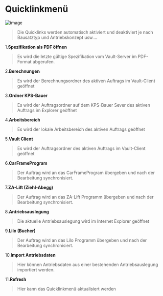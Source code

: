 # Quicklinkmenü

![image](HelpImages/image42.png)  

> Die Quicklinks werden automatisch aktiviert und deaktiviert je nach Bausatztyp und Antriebskonzept usw.…

1.**Spezifikation als PDF öffnen**

> Es wird die letzte gültige Spezifikation vom Vault-Server im PDF-Format abgerufen.

2.**Berechnungen**

> Es wird der Berechnungsordner des aktiven Auftrags im Vault-Client geöffnet

3.**Ordner KPS-Bauer**

> Es wird der Auftragsordner auf dem KPS-Bauer Sever des aktiven Auftrags im Explorer geöffnet

4.**Arbeitsbereich**

> Es wird der lokale Arbeitsbereich des aktiven Auftrags geöffnet

5.**Vault Client**

> Es wird der Auftragsordner des aktiven Auftrags im Vault-Client geöffnet

6.**CarFrameProgram**

> Der Auftrag wird an das CarFrameProgram übergeben und nach der Bearbeitung synchronisiert.

7.**ZA-Lift (Ziehl-Abegg)**

> Der Auftrag wird an das ZA-Lift Programm übergeben und nach der Bearbeitung synchronisiert.

8.**Antriebsauslegung**

> Die aktuelle Antriebsauslegung wird im Internet Explorer geöffnet

9.**Lilo (Bucher)**

> Der Auftrag wird an das Lilo Programm übergeben und nach der Bearbeitung synchronisiert.

10.**Import Antriebsdaten**

> Hier können Antriebsdaten aus einer bestehenden Antriebsauslegung importiert werden.

11.**Refresh**

> Hier kann das Quicklinkmenü aktualisiert werden

